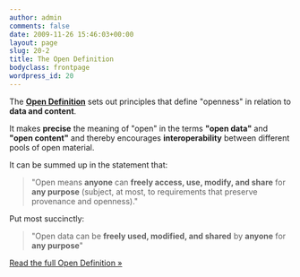 ```yaml
---
author: admin
comments: false
date: 2009-11-26 15:46:03+00:00
layout: page
slug: 20-2
title: The Open Definition
bodyclass: frontpage
wordpress_id: 20
---
```


The **[Open Definition](/od/)** sets out principles that define "openness" in relation to **data and content**.

It makes **precise** the meaning of "open" in the terms **"open data"** and **"open content"** and thereby encourages **interoperability** between different pools of open material.

It can be summed up in the statement that:

> "Open means **anyone** can **freely access, use, modify, and share** for **any purpose** (subject, at most, to requirements that preserve provenance and openness)."

Put most succinctly:

> "Open data can be **freely used, modified, and shared** by **anyone** for **any purpose**"

<a href="/od/" class="btn btn-primary btn-large">Read the full Open Definition »</a>


